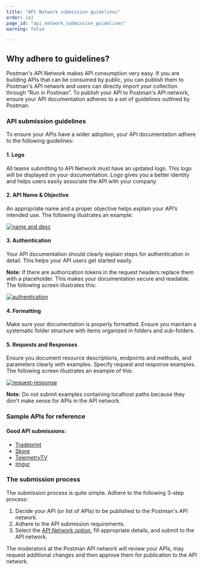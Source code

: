```yaml
---
title: "API Network submission guidelines"
order: 142
page_id: "api_network_submission_guidelines"
warning: false

---
```


## Why adhere to guidelines?

Postman's API Network makes API consumption very easy. If you are building APIs that can be consumed by public, you can publish them to Postman's API network and users can directly import your collection through “Run in Postman”. To publish your API to Postman's API network, ensure your API documentation adheres to a set of guidelines outlined by Postman.

### API submission guidelines

To ensure your APIs have a wider adoption, your API documentation adhere to the following guidelines:

#### 1. Logo

   All teams submitting to API Network must have an updated logo. This logo will be displayed on your documentation. Logo gives you a better identity and helps users easily associate the API with your company.

#### 2. API Name & Objective

   An appropriate name and a proper objective helps explain your API’s intended use. The following illustrates an example:

   [![name and desc](https://assets.postman.com/postman-docs/API-Network-Name-Desc3.png)](https://assets.postman.com/postman-docs/API-Network-Name-Desc3.png)

#### 3. Authentication

   Your API documentation should clearly explain steps for authentication in detail. This helps your API users get started easily.

   **Note:** If there are authorization tokens in the request headers replace them with a placeholder. This makes your documentation secure and readable. The following screen illustrates this:

   [![authentication](https://assets.postman.com/postman-docs/API-Network-Auth.png)](https://assets.postman.com/postman-docs/API-Network-Auth.png)

#### 4. Formatting

   Make sure your documentation is properly formatted. Ensure you maintain a systematic folder structure with items organized in folders and sub-folders.

#### 5. Requests and Responses

   Ensure you document resource descriptions, endpoints and methods, and parameters clearly with examples. Specify request and response examples. The following screen illustrates an example of this:

   [![request-response](https://assets.postman.com/postman-docs/API-Network-Req-Resp.png)](https://assets.postman.com/postman-docs/API-Network-Req-Resp.png)

**Note:** Do not submit examples containing localhost paths because they don't make sense for APIs in the API network.

### Sample APIs for reference

#### Good API submissions:

- [Tradeprint](https://docs.sandbox.tradeprint.io/#06cc541c-cd0e-48dc-864a-3d32c6cf173f)
- [Skore](https://docs.m2m.skore.io/)
- [TelemetryTV](https://documenter.getpostman.com/view/6190915/RznHHxCP)
- [Imgur](https://apidocs.imgur.com)

### The submission process

The submission process is quite simple. Adhere to the following 3-step process:

1. Decide your API (or list of APIs) to be published to the Postman's API network.
2. Adhere to the API submission requirements.
3. Select the [API Network option](/docs/postman/api-documentation/publishing-public-docs/), fill appropriate details, and submit to the API network.

The moderators at the Postman API network will review your APIs, may request additional changes and then approve them for publication to the API network.
